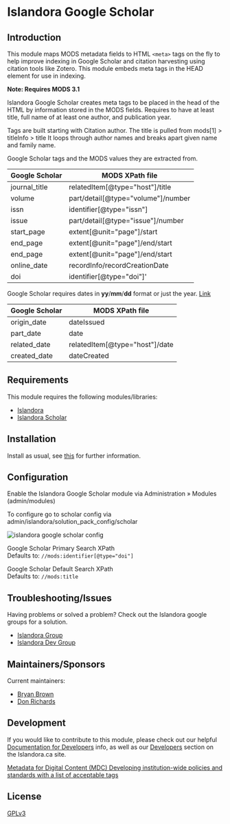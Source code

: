 # Islandora Google Scholar

## Introduction

This module maps MODS metadata fields to HTML `<meta>` tags on the fly to help improve indexing in Google Scholar and citation harvesting using citation tools like Zotero.
This module embeds meta tags in the HEAD element for use in indexing.

**Note: Requires MODS 3.1**

Islandora Google Scholar creates meta tags to be placed in the head of the HTML by information stored in the MODS fields. Requires to have at least title, full name of at least one author, and publication year.

Tags are built starting with Citation author. The title is pulled from mods[1] > titleInfo > title
It loops through author names and breaks apart given name and family name.

Google Scholar tags and the MODS values they are extracted from.

| Google Scholar | MODS XPath file                    |
|----------------|------------------------------------|
| journal_title  | relatedItem[@type="host"]/title    |
| volume         | part/detail[@type="volume"]/number |
| issn           | identifier[@type="issn"]           |
| issue          | part/detail[@type="issue"]/number  |
| start_page     | extent[@unit="page"]/start         |
| end_page       | extent[@unit="page"]/end/start     |
| end_page       | extent[@unit="page"]/end/start     |
| online_date    | recordInfo/recordCreationDate      |
| doi            | identifier[@type="doi"]'           |

Google Scholar requires dates in __yy__/__mm__/__dd__ format or just the year. [Link](http://www.loc.gov/standards/datetime/)

| Google Scholar | MODS XPath file                |
|----------------|--------------------------------|
| origin_date    | dateIssued                     |
| part_date      | date                           |
| related_date   | relatedItem[@type="host"]/date |
| created_date   | dateCreated                    |

## Requirements

This module requires the following modules/libraries:

* [Islandora](https://github.com/islandora/islandora)
* [Islandora Scholar](https://github.com/islandora/islandora_scholar)

## Installation

Install as usual, see [this](https://drupal.org/documentation/install/modules-themes/modules-7) for further information.

## Configuration

Enable the Islandora Google Scholar module via Administration » Modules (admin/modules)

To configure go to scholar config via admin/islandora/solution_pack_config/scholar

![islandora google scholar config](https://cloud.githubusercontent.com/assets/2738244/21623224/73ee0118-d1cf-11e6-8c19-73e9c226b565.png)

Google Scholar Primary Search XPath <br/>
Defaults to: `//mods:identifier[@type="doi"]`

Google Scholar Default Search XPath <br/>
Defaults to: `//mods:title`

## Troubleshooting/Issues

Having problems or solved a problem? Check out the Islandora google groups for a solution.

* [Islandora Group](https://groups.google.com/forum/?hl=en&fromgroups#!forum/islandora)
* [Islandora Dev Group](https://groups.google.com/forum/?hl=en&fromgroups#!forum/islandora-dev)

## Maintainers/Sponsors

Current maintainers:

* [Bryan Brown](https://github.com/bryjbrown)
* [Don Richards](https://github.com/DonRichards)

## Development

If you would like to contribute to this module, please check out our helpful [Documentation for Developers](https://github.com/Islandora/islandora/wiki#wiki-documentation-for-developers) info, as well as our [Developers](http://islandora.ca/developers) section on the Islandora.ca site.

[Metadata for Digital Content (MDC) Developing institution-wide policies and standards with a list of acceptable tags](https://www.loc.gov/standards/mdc/docs/html-metatags.pdf)

## License

[GPLv3](http://www.gnu.org/licenses/gpl-3.0.txt)
